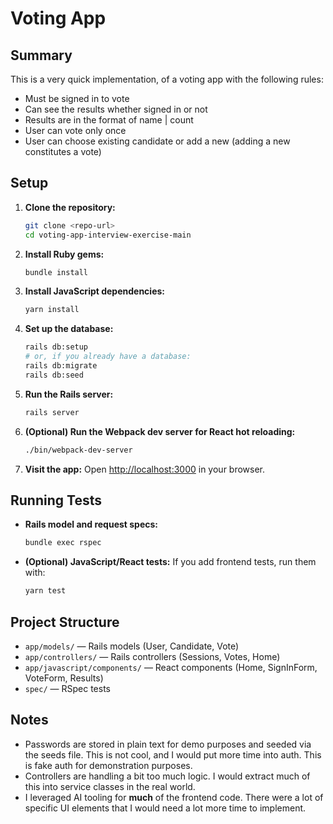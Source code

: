 # Voting App

## Summary

This is a very quick implementation, of a voting app with the following rules:
 - Must be signed in to vote
 - Can see the results whether signed in or not
 - Results are in the format of name | count
 - User can vote only once
 - User can choose existing candidate or add a new (adding a new constitutes a vote)

## Setup

1. **Clone the repository:**
   ```bash
   git clone <repo-url>
   cd voting-app-interview-exercise-main
   ```

2. **Install Ruby gems:**
   ```bash
   bundle install
   ```

3. **Install JavaScript dependencies:**
   ```bash
   yarn install
   ```

4. **Set up the database:**
   ```bash
   rails db:setup
   # or, if you already have a database:
   rails db:migrate
   rails db:seed
   ```

5. **Run the Rails server:**
   ```bash
   rails server
   ```

6. **(Optional) Run the Webpack dev server for React hot reloading:**
   ```bash
   ./bin/webpack-dev-server
   ```

7. **Visit the app:**
   Open [http://localhost:3000](http://localhost:3000) in your browser.

## Running Tests

- **Rails model and request specs:**
  ```bash
  bundle exec rspec
  ```

- **(Optional) JavaScript/React tests:**
  If you add frontend tests, run them with:
  ```bash
  yarn test
  ```

## Project Structure

- `app/models/` — Rails models (User, Candidate, Vote)
- `app/controllers/` — Rails controllers (Sessions, Votes, Home)
- `app/javascript/components/` — React components (Home, SignInForm, VoteForm, Results)
- `spec/` — RSpec tests

## Notes
- Passwords are stored in plain text for demo purposes and seeded via the seeds file. This is not cool, and I would put more time into auth. This is fake auth for demonstration purposes.
- Controllers are handling a bit too much logic. I would extract much of this into service classes in the real world.
- I leveraged AI tooling for **much** of the frontend code. There were a lot of specific UI elements that I would need a lot more time to implement. 